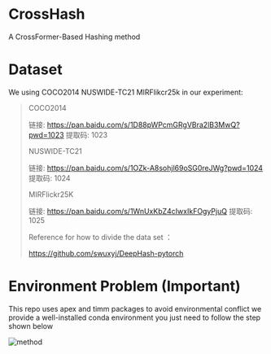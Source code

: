 # CrossHash
A CrossFormer-Based Hashing method

# Dataset 
We using COCO2014 NUSWIDE-TC21 MIRFlikcr25k in our experiment:
> COCO2014
> 
> 链接: https://pan.baidu.com/s/1D88pWPcmGRgVBra2lB3MwQ?pwd=1023 提取码: 1023
> 
> NUSWIDE-TC21
> 
> 链接: https://pan.baidu.com/s/1OZk-A8sohjl69oSG0reJWg?pwd=1024 提取码: 1024
> 
> MIRFlickr25K
> 
> 链接: https://pan.baidu.com/s/1WnUxKbZ4cIwxIkFOgyPjuQ 提取码: 1025
> 
> Reference for how to divide the data set ：
> 
> https://github.com/swuxyj/DeepHash-pytorch

# Environment Problem (Important)
<p>
  This repo uses apex and timm packages to avoid environmental conflict we provide a well-installed conda environment you just need to follow the step shown below
</p>


![method](https://github.com/Mahiro2211/CrossHash/assets/130811701/306b7ab7-a93b-42ad-8b10-4836fb605350)

